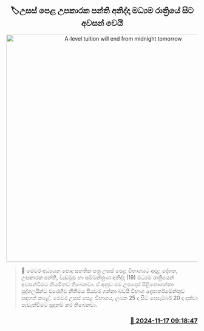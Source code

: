 <p align='center'><b><h2 align='center' title='A-level tuition will end from midnight tomorrow'>🏷උසස් පෙළ උපකාරක පන්ති අනිද්දා මධ්‍යම රාත්‍රියේ සිට අවසන් වෙයි</h2></b></p>
<p align='center'><img src='https://helakuru.sgp1.cdn.digitaloceanspaces.com/esana/images/lib/tuition-class[1].jpg' width='600' alt='A-level tuition will end from midnight tomorrow'></p>

>📝 මෙවර අධ්‍යයන පොදු සහතික පත්‍ර උසස් පෙළ විභාගයට අදාළ දේශන, උපකාරක පන්ති, වැඩමුළු හා සම්මන්ත්‍රණ අනිද්දා (19) මධ්‍යම රාත්‍රියෙන් අවසන්වීමට නියමිතව තිබෙනවා.
ඒ අනුව එම උපදෙස් පිළිනොගන්නා පුද්ගලයින්ට එරෙහිව නීතිමය පියවර ගන්නා බවයි විභාග දෙපාර්තමේන්තුව සඳහන් කළේ.
මෙවර උසස් පෙළ විභාගය, ලබන 25 දා සිට දෙසැම්බර් 20 දා දක්වා පැවැත්වීමට සූදානම් කර තිබෙනවා.


<h3 align='right'><a href='https://www.helakuru.lk/esana/p/105126/'>📅 2024-11-17 09:18:47</a></h3>
